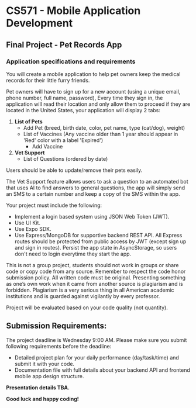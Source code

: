 # CS571 - Mobile Application Development
## Final Project - Pet Records App
### Application specifications and requirements
You will create a mobile application to help pet owners keep the medical records for their little furry friends.
  
Pet owners will have to sign up for a new account (using a unique email, phone number, full name, password), Every time they sign in, the application will read their location and only allow them to proceed if they are located in the United States, your application will display 2 tabs:
1. **List of Pets**
    * Add Pet (breed, birth date, color, pet name, type (cat/dog), weight)
    * List of Vaccines (Any vaccine older than 1 year should appear in 'Red' color with a label 'Expired')
      * Add Vaccine
2. **Vet Support**
    * List of Questions (ordered by date)

  
Users should be able to update/remove their pets easily. 
  
The Vet Support feature allows users to ask a question to an automated bot that uses AI to find answers to general questions, the app will simply send an SMS to a certain number and keep a copy of the SMS within the app.
  
Your project must include the following:
* Implement a login based system using JSON Web Token (JWT).
* Use UI Kit.
* Use Expo SDK.
* Use Express/MongoDB for supportive backend REST API. All Express routes should be protected from public access by JWT (except sign up and sign in routes). Persist the app state in AsyncStorage, so users don't need to login everytime they start the app.  
  
This is not a group project, students should not work in groups or share code or copy code from any source. Remember to respect the code honor submission policy. All written code must be original. Presenting something as one’s own work when it came from another source is plagiarism and is forbidden. Plagiarism is a very serious thing in all American academic institutions and is guarded against vigilantly by every professor.    
  
Project will be evaluated based on your code quality (not quantity).  

## Submission Requirements:
The project deadline is Wednesday 9:00 AM. Please make sure you submit following requirements before the deadline:  
* Detailed project plan for your daily performance (day/task/time) and submit it with your code.
* Documentation file with full details about your backend API and frontend mobile app design structure.   

**Presentation details TBA.** 
  
**Good luck and happy coding!**
